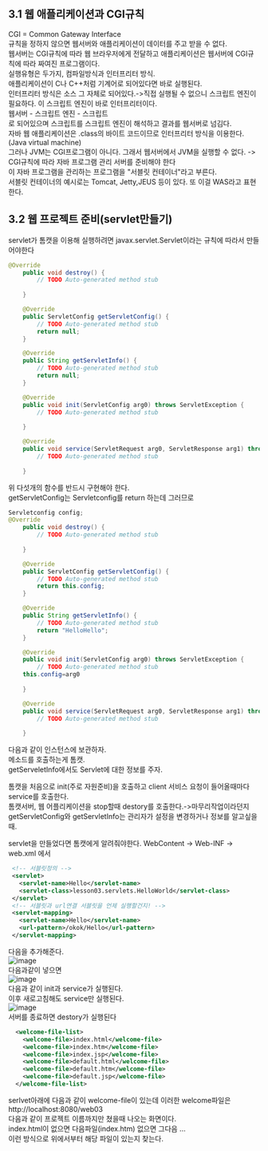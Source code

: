 ## 3.1 웹 애플리케이션과 CGI규칙  
CGI = Common Gateway Interface  
규칙을 정하지 않으면 웹서버와 애플리케이션이 데이터를 주고 받을 수 없다.   
웹서버는 CGI규칙에 따라 웹 브라우저에게 전달하고 애플리케이션은 웹서버에 CGI규칙에 따라 짜여진 프로그램이다.  
실행유형은 두가지, 컴파일방식과 인터프리터 방식.  
애플리케이션이 C나 C++처럼 기계어로 되어있다면 바로 실행된다.  
인터프리터 방식은 소스 그 자체로 되어있다.->직접 실행될 수 없으니 스크립트 엔진이 필요하다. 이 스크립트 엔진이 바로 인터프리터이다.   
웹서버 - 스크립트 엔진 - 스크립트  
로 되어있으며 스크립트를 스크립트 엔진이 해석하고 결과를 웹서버로 넘김다.  
자바 웹 애플리케이션은 .class의 바이트 코드이므로 인터프리터 방식을 이용한다. (Java virtual machine)  
그러나 JVM는 CGI프로그램이 아니다. 그래서 웹서버에서 JVM을 실행할 수 없다. -> CGI규칙에 따라 자바 프로그램 관리 서버를 준비해야 한다  
이 자바 프로그램을 관리하는 프로그램을 "서블릿 컨테이너"라고 부른다.  
서블릿 컨테이너의 예시로는 Tomcat, Jetty,JEUS 등이 있다. 또 이걸 WAS라고 표현한다.  
## 3.2 웹 프로젝트 준비(servlet만들기)
servlet가 톰캣을 이용해 실행하려면 javax.servlet.Servlet이라는 규칙에 따라서 만들어야한다  

```java
@Override
	public void destroy() {
		// TODO Auto-generated method stub
		
	}

	@Override
	public ServletConfig getServletConfig() {
		// TODO Auto-generated method stub
		return null;
	}

	@Override
	public String getServletInfo() {
		// TODO Auto-generated method stub
		return null;
	}

	@Override
	public void init(ServletConfig arg0) throws ServletException {
		// TODO Auto-generated method stub
		
	}

	@Override
	public void service(ServletRequest arg0, ServletResponse arg1) throws ServletException, IOException {
		// TODO Auto-generated method stub
		
	}
```
위 다섯개의 함수를 반드시 구현해야 한다.   
getServletConfig는 Servletconfig를 return 하는데 그러므로 
```java
Servletconfig config;
@Override
	public void destroy() {
		// TODO Auto-generated method stub
		
	}

	@Override
	public ServletConfig getServletConfig() {
		// TODO Auto-generated method stub
		return this.config;
	}

	@Override
	public String getServletInfo() {
		// TODO Auto-generated method stub
		return "HelloHello";
	}

	@Override
	public void init(ServletConfig arg0) throws ServletException {
		// TODO Auto-generated method stub
    this.config=arg0
		
	}

	@Override
	public void service(ServletRequest arg0, ServletResponse arg1) throws ServletException, IOException {
		// TODO Auto-generated method stub
		
	}
```
다음과 같이 인스턴스에 보관하자.  
메소드를 호출하는게 톰캣.  
getServeletInfo에서도 Servlet에 대한 정보를 주자.  
  
톰캣을 처음으로 init(주로 자원준비)을 호출하고 client 서비스 요청이 들어올때마다 service를 호출한다.  
톰캣서버, 웹 어플리케이션을 stop할때 destory를 호출한다.->마무리작업이라던지  
getServletConfig와 getServletInfo는 관리자가 설정을 변경하거나 정보를 알고싶을때.  
   
 servlet을 만들었다면 톰캣에게 알려줘야한다. 
 WebContent -> Web-INF -> web.xml 에서
 ```xml
  <!-- 서블릿정의 -->
  <servlet>
  	<servlet-name>Hello</servlet-name>
  	<servlet-class>lesson03.servlets.HelloWorld</servlet-class>
  </servlet>
  <!-- 서블릿과 url연결 서블릿을 언제 실행할건지! -->
  <servlet-mapping>
  	<servlet-name>Hello</servlet-name>
  	<url-pattern>/okok/Hello</url-pattern>
  </servlet-mapping>
 ```
다음을 추가해준다.  
![image](https://user-images.githubusercontent.com/61738600/125818046-8c59ae7b-737c-44b7-8bfa-f6ec97955e0c.png)  
다음과같이 넣으면  
![image](https://user-images.githubusercontent.com/61738600/125818201-56c48937-6b0f-4d5a-821c-b9f7a063ed98.png)  
다음과 같이 init과 service가 실행된다.  
이후 새로고침해도 service만 실행된다.  
![image](https://user-images.githubusercontent.com/61738600/125818450-05cb0a4f-ab25-4c54-b8a4-3e24c96a0251.png)  
서버를 종료하면 destory가 실행된다  
  
```xml
  <welcome-file-list>
    <welcome-file>index.html</welcome-file>
    <welcome-file>index.htm</welcome-file>
    <welcome-file>index.jsp</welcome-file>
    <welcome-file>default.html</welcome-file>
    <welcome-file>default.htm</welcome-file>
    <welcome-file>default.jsp</welcome-file>
  </welcome-file-list>
```
serlvet아래에 다음과 같이 welcome-file이 있는데 이러한 welcome파일은  
http://localhost:8080/web03  
다음과 같이 프로젝트 이름까지만 쳤을때 나오는 화면이다.  
index.html이 없으면 다음파일(index.htm) 없으면 그다음 ...  
이런 방식으로 위에서부터 해당 파일이 있는지 찾는다.  


